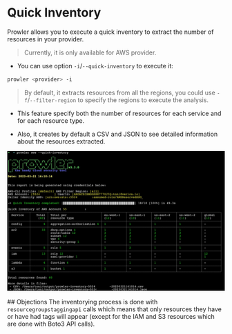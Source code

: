 # Quick Inventory

Prowler allows you to execute a quick inventory to extract the number of resources in your provider.
> Currently, it is only available for AWS provider.


- You can use option `-i`/`--quick-inventory` to execute it:
```sh
prowler <provider> -i
```
> By default, it extracts resources from all the regions, you could use `-f`/`--filter-region` to specify the regions to execute the analysis.

- This feature specify both the number of resources for each service and for each resource type.

- Also, it creates by default a CSV and JSON to see detailed information about the resources extracted.

![Quick Inventory Example](../img/quick-inventory.jpg)

## Objections
The inventorying process is done with `resourcegroupstaggingapi` calls which means that only resources they have or have had tags will appear (except for the IAM and S3 resources which are done with Boto3 API calls).
